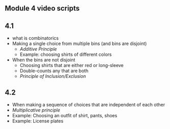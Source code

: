## Module 4 video scripts

## 4.1 

- what is combinatorics 
- Making a single choice from multiple bins (and bins are disjoint)
  - *Additive Principle*
  - Example: choosing shirts of different colors 
- When the bins are not disjoint
  - Choosing shirts that are either red or long-sleeve
  - Double-counts any that are both
  - *Principle of Inclusion/Exclusion* 

## 4.2

- When making a sequence of choices that are independent of each other 
- *Multiplicative principle* 
- Example: Choosing an outfit of shirt, pants, shoes
- Example: License plates 

